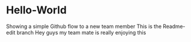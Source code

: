 # Hello-World
Showing a simple Github flow to a new team member
This is the Readme-edit branch
Hey guys my team mate is really enjoying this

